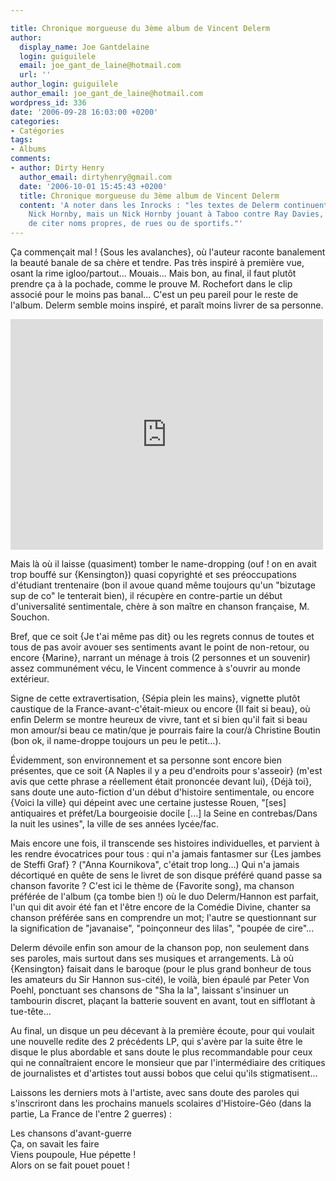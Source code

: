 ```yaml
---

title: Chronique morgueuse du 3ème album de Vincent Delerm
author:
  display_name: Joe Gantdelaine
  login: guiguilele
  email: joe_gant_de_laine@hotmail.com
  url: ''
author_login: guiguilele
author_email: joe_gant_de_laine@hotmail.com
wordpress_id: 336
date: '2006-09-28 16:03:00 +0200'
categories:
- Catégories
tags:
- Albums
comments:
- author: Dirty Henry
  author_email: dirtyhenry@gmail.com
  date: '2006-10-01 15:45:43 +0200'
  title: Chronique morgueuse du 3ème album de Vincent Delerm
  content: 'A noter dans les Inrocks : "les textes de Delerm continuent d''évoquer
    Nick Hornby, mais un Nick Hornby jouant à Taboo contre Ray Davies, avec l''interdiction
    de citer noms propres, de rues ou de sportifs."'
---
```

Ça commençait mal ! {Sous les avalanches}, où l'auteur raconte banalement la beauté banale de sa chère et tendre. Pas très inspiré à première vue, osant la rime igloo/partout... Mouais... Mais bon, au final, il faut plutôt prendre ça à la pochade, comme le prouve M. Rochefort dans le clip associé pour le moins pas banal... C'est un peu pareil pour le reste de l'album. Delerm semble moins inspiré, et paraît moins livrer de sa personne.

<iframe width="500" height="369" src="http://www.youtube.com/embed/0mminGRY1dI" frameborder="0" allowfullscreen></iframe>

Mais là où il laisse (quasiment) tomber le name-dropping (ouf ! on en avait trop bouffé sur {Kensington}) quasi copyrighté et ses préoccupations d'étudiant trentenaire (bon il avoue quand même toujours qu'un "bizutage sup de co" le tenterait bien), il récupère en contre-partie un début d'universalité sentimentale, chère à son maître en chanson française, M. Souchon.

Bref, que ce soit {Je t'ai même pas dit} ou les regrets connus de toutes et tous de pas avoir avouer ses sentiments avant le point de non-retour, ou encore {Marine}, narrant un ménage à trois (2 personnes et un souvenir) assez communément vécu, le Vincent commence à s'ouvrir au monde extérieur.

Signe de cette extravertisation, {Sépia plein les mains}, vignette plutôt caustique de la France-avant-c'était-mieux ou encore {Il fait si beau}, où enfin Delerm se montre heureux de vivre, tant et si bien qu'il fait si beau mon amour/si beau ce matin/que je pourrais faire la cour/à Christine Boutin (bon ok, il name-droppe toujours un peu le petit...).

Évidemment, son environnement et sa personne sont encore bien présentes, que ce soit {A Naples il y a peu d'endroits pour s'asseoir} (m'est avis que cette phrase a réellement était prononcée devant lui), {Déjà toi}, sans doute une auto-fiction d'un début d'histoire sentimentale, ou encore {Voici la ville} qui dépeint avec une certaine justesse Rouen, "[ses] antiquaires et préfet/La bourgeoisie docile [...] la Seine en contrebas/Dans la nuit les usines", la ville de ses années lycée/fac.

Mais encore une fois, il transcende ses histoires individuelles, et parvient à les rendre évocatrices pour tous : qui n'a jamais fantasmer sur {Les jambes de Steffi Graf} ? ("Anna Kournikova", c'était trop long...) Qui n'a jamais décortiqué en quête de sens le livret de son disque préféré quand passe sa chanson favorite ? C'est ici le thème de {Favorite song}, ma chanson préférée de l'album (ça tombe bien !) où le duo Delerm/Hannon est parfait, l'un qui dit avoir été fan et l'être encore de la Comédie Divine, chanter sa chanson préférée sans en comprendre un mot; l'autre se questionnant sur la signification de "javanaise", "poinçonneur des lilas", "poupée de cire"...

Delerm dévoile enfin son amour de la chanson pop, non seulement dans ses paroles, mais surtout dans ses musiques et arrangements. Là où {Kensington} faisait dans le baroque (pour le plus grand bonheur de tous les amateurs du Sir Hannon sus-cité), le voilà, bien épaulé par Peter Von Poehl, ponctuant ses chansons de "Sha la la", laissant s'insinuer un tambourin discret, plaçant la batterie souvent en avant, tout en sifflotant à tue-tête...

Au final, un disque un peu décevant à la première écoute, pour qui voulait une nouvelle redite des 2 précédents LP, qui s'avère par la suite être le disque le plus abordable et sans doute le plus recommandable pour ceux qui ne connaîtraient encore le monsieur que par l'intermédiaire des critiques de journalistes et d'artistes tout aussi bobos que celui qu'ils stigmatisent...

Laissons les derniers mots à l'artiste, avec sans doute des paroles qui s'inscriront dans les prochains manuels scolaires d'Histoire-Géo (dans la partie, La France de l'entre 2 guerres) : 

<quote>Les chansons d'avant-guerre<br />Ça, on savait les faire<br />Viens poupoule, Hue pépette !<br />Alors on se fait pouet pouet !</quote>

